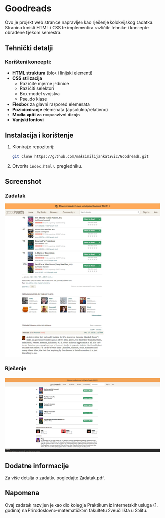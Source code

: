 # Goodreads

Ovo je projekt web stranice napravljen kao rješenje kolokvijskog zadatka. Stranica koristi HTML i CSS te implementira različite tehnike i koncepte obrađene tijekom semestra.

## Tehnički detalji

### Korišteni koncepti:
- **HTML struktura** (blok i linijski elementi)
- **CSS stilizacija**
  - Različite mjerne jedinice
  - Različiti selektori
  - Box-model svojstva
  - Pseudo klase
- **Flexbox** za glavni raspored elemenata
- **Pozicioniranje** elemenata (apsolutno/relativno)
- **Media upiti** za responzivni dizajn
- **Vanjski fontovi**

## Instalacija i korištenje

1. Klonirajte repozitorij:

   ```bash
   git clone https://github.com/maksimilijankatavic/Goodreads.git
   ```
2. Otvorite `index.html` u pregledniku.

## Screenshot
<h3>Zadatak</h3>

![zadatak](./images/01.png)

<h3>Rješenje<h3>

![rjesenje](./images/02.png)

## Dodatne informacije
Za više detalja o zadatku pogledajte Zadatak.pdf.

## Napomena
Ovaj zadatak razvijen je kao dio kolegija Praktikum iz internetskih usluga (1. godina) na Prirodoslovno-matematičkom fakultetu Sveučilišta u Splitu.
